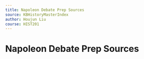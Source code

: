 ```yaml
---
title: Napoleon Debate Prep Sources
source: KBHistoryMasterIndex
author: Houjun Liu
course: HIST201
---
```


# Napoleon Debate Prep Sources


